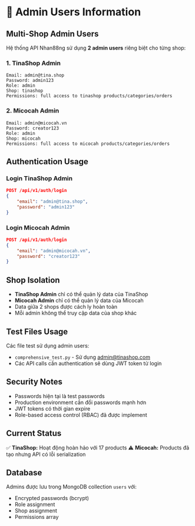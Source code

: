 # 🔐 Admin Users Information

## Multi-Shop Admin Users

Hệ thống API Nhan88ng sử dụng **2 admin users** riêng biệt cho từng shop:

### 1. TinaShop Admin
```
Email: admin@tina.shop
Password: admin123
Role: admin
Shop: tinashop
Permissions: full access to tinashop products/categories/orders
```

### 2. Micocah Admin  
```
Email: admin@micocah.vn
Password: creator123
Role: admin
Shop: micocah
Permissions: full access to micocah products/categories/orders
```

## Authentication Usage

### Login TinaShop Admin
```json
POST /api/v1/auth/login
{
    "email": "admin@tina.shop",
    "password": "admin123"
}
```

### Login Micocah Admin
```json
POST /api/v1/auth/login
{
    "email": "admin@micocah.vn", 
    "password": "creator123"
}
```

## Shop Isolation

- **TinaShop Admin** chỉ có thể quản lý data của TinaShop
- **Micocah Admin** chỉ có thể quản lý data của Micocah
- Data giữa 2 shops được cách ly hoàn toàn
- Mỗi admin không thể truy cập data của shop khác

## Test Files Usage

Các file test sử dụng admin users:
- `comprehensive_test.py` - Sử dụng admin@tinashop.com
- Các API calls cần authentication sẽ dùng JWT token từ login

## Security Notes

- Passwords hiện tại là test passwords
- Production environment cần đổi passwords mạnh hơn
- JWT tokens có thời gian expire
- Role-based access control (RBAC) đã được implement

## Current Status

✅ **TinaShop:** Hoạt động hoàn hảo với 17 products
⚠️ **Micocah:** Products đã tạo nhưng API có lỗi serialization

## Database

Admins được lưu trong MongoDB collection `users` với:
- Encrypted passwords (bcrypt)
- Role assignment
- Shop assignment  
- Permissions array
